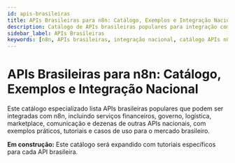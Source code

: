 ```yaml
---
id: apis-brasileiras
title: APIs Brasileiras para n8n: Catálogo, Exemplos e Integração Nacional
description: Catálogo de APIs brasileiras populares para integração com n8n, exemplos práticos, tutoriais e casos de uso para o mercado nacional.
sidebar_label: APIs Brasileiras
keywords: [n8n, APIs brasileiras, integração nacional, catálogo APIs n8n, exemplos de integração, tutoriais, automação Brasil, mercado brasileiro]
---
```


# APIs Brasileiras para n8n: Catálogo, Exemplos e Integração Nacional

Este catálogo especializado lista APIs brasileiras populares que podem ser integradas com n8n, incluindo serviços financeiros, governo, logística, marketplace, comunicação e dezenas de outras APIs nacionais, com exemplos práticos, tutoriais e casos de uso para o mercado brasileiro.

**Em construção:** Este catálogo será expandido com tutoriais específicos para cada API brasileira.
